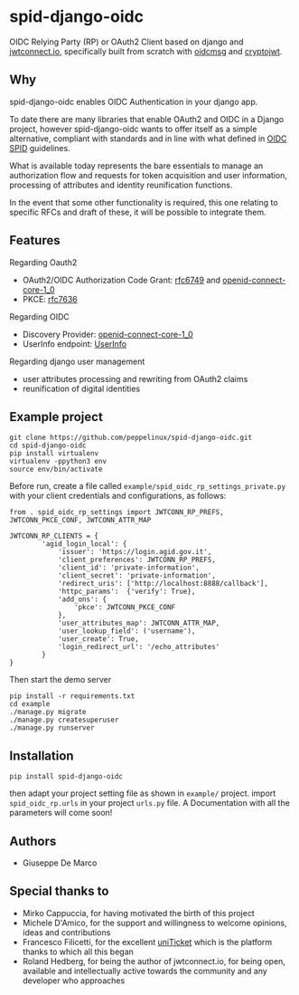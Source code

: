 # spid-django-oidc
OIDC Relying Party (RP) or OAuth2 Client based on django and [jwtconnect.io](https://jwtconnect.io/),
specifically built from scratch with [oidcmsg](https://oidcmsg.readthedocs.io/en/latest/)
and [cryptojwt](https://cryptojwt.readthedocs.io/en/latest/).

## Why

spid-django-oidc enables OIDC Authentication in your django app.

To date there are many libraries that enable OAuth2 and OIDC in a Django project,
however spid-django-oidc wants to offer itself as a simple alternative, compliant with
standards and in line with what defined in [OIDC SPID](https://docs.italia.it/AgID/documenti-in-consultazione/lg-openidconnect-spid-docs/it/bozza/index.html)
guidelines.

What is available today represents the bare essentials to manage an authorization flow and requests
for token acquisition and user information, processing of attributes and identity reunification functions.

In the event that some other functionality is required, this one relating to specific RFCs and draft of these, it will be possible to integrate them.

## Features

Regarding Oauth2

 - OAuth2/OIDC Authorization Code Grant: [rfc6749](https://tools.ietf.org/html/rfc6749#section-4.1) and [openid-connect-core-1_0](https://openid.net/specs/openid-connect-core-1_0.html#CodeFlowAuth)
 - PKCE: [rfc7636](https://tools.ietf.org/html/rfc7636)

Regarding OIDC

 - Discovery Provider: [openid-connect-core-1_0](https://openid.net/specs/openid-connect-core-1_0.html#SelfIssuedDiscovery)
 - UserInfo endpoint: [UserInfo](https://openid.net/specs/openid-connect-core-1_0.html#UserInfo)

Regarding django user management

 - user attributes processing and rewriting from OAuth2 claims
 - reunification of digital identities


## Example project

````
git clone https://github.com/peppelinux/spid-django-oidc.git
cd spid-django-oidc
pip install virtualenv
virtualenv -ppython3 env
source env/bin/activate
````

Before run, create a file called `example/spid_oidc_rp_settings_private.py` with your client credentials and configurations, as follows:

````
from . spid_oidc_rp_settings import JWTCONN_RP_PREFS, JWTCONN_PKCE_CONF, JWTCONN_ATTR_MAP

JWTCONN_RP_CLIENTS = {
        'agid_login_local': {
            'issuer': 'https://login.agid.gov.it',
            'client_preferences': JWTCONN_RP_PREFS,
            'client_id': 'private-information',
            'client_secret': 'private-information',
            'redirect_uris': ['http://localhost:8888/callback'],
            'httpc_params':  {'verify': True},
            'add_ons': {
                'pkce': JWTCONN_PKCE_CONF
            },
            'user_attributes_map': JWTCONN_ATTR_MAP,
            'user_lookup_field': ('username'),
            'user_create': True,
            'login_redirect_url': '/echo_attributes'
        }
}
````

Then start the demo server
````
pip install -r requirements.txt
cd example
./manage.py migrate
./manage.py createsuperuser
./manage.py runserver
````

## Installation


````
pip install spid-django-oidc
````

then adapt your project setting file as shown in `example/` project.
import `spid_oidc_rp.urls` in your project `urls.py` file.
A Documentation with all the parameters will come soon!


## Authors

 - Giuseppe De Marco


## Special thanks to

 - Mirko Cappuccia, for having motivated the birth of this project
 - Michele D'Amico, for the support and willingness to welcome opinions, ideas and contributions
 - Francesco Filicetti, for the excellent [uniTicket](https://github.com/UniversitaDellaCalabria/uniTicket) which is the platform thanks to which all this began
 - Roland Hedberg, for being the author of jwtconnect.io, for being open, available and intellectually active towards the community and any developer who approaches
